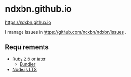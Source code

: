 # ndxbn.github.io

https://ndxbn.github.io

I manage Issues in https://github.com/ndxbn/ndxbn/issues .

## Requirements

- [Ruby 2.6 or later](https://www.ruby-lang.org/)
  - [Bundler](https://bundler.io/)
- [Node.js LTS](https://nodejs.org/)
